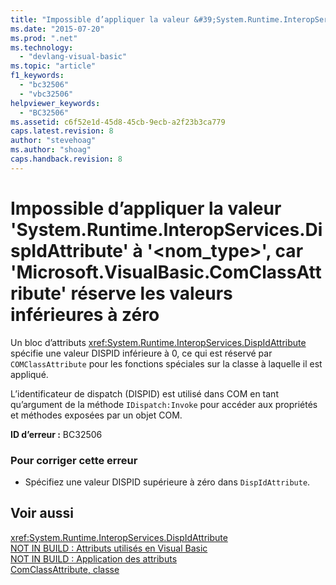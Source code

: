 ```yaml
---
title: "Impossible d’appliquer la valeur &#39;System.Runtime.InteropServices.DispIdAttribute&#39; &#224; &#39;&lt;nom_type&gt;&#39;, car &#39;Microsoft.VisualBasic.ComClassAttribute&#39; r&#233;serve les valeurs inf&#233;rieures &#224; z&#233;ro | Microsoft Docs"
ms.date: "2015-07-20"
ms.prod: ".net"
ms.technology: 
  - "devlang-visual-basic"
ms.topic: "article"
f1_keywords: 
  - "bc32506"
  - "vbc32506"
helpviewer_keywords: 
  - "BC32506"
ms.assetid: c6f52e1d-45d8-45cb-9ecb-a2f23b3ca779
caps.latest.revision: 8
author: "stevehoag"
ms.author: "shoag"
caps.handback.revision: 8
---
```

# Impossible d’appliquer la valeur &#39;System.Runtime.InteropServices.DispIdAttribute&#39; &#224; &#39;&lt;nom_type&gt;&#39;, car &#39;Microsoft.VisualBasic.ComClassAttribute&#39; r&#233;serve les valeurs inf&#233;rieures &#224; z&#233;ro
Un bloc d’attributs <xref:System.Runtime.InteropServices.DispIdAttribute> spécifie une valeur DISPID inférieure à 0, ce qui est réservé par `COMClassAttribute` pour les fonctions spéciales sur la classe à laquelle il est appliqué.  
  
 L’identificateur de dispatch \(DISPID\) est utilisé dans COM en tant qu’argument de la méthode `IDispatch:Invoke` pour accéder aux propriétés et méthodes exposées par un objet COM.  
  
 **ID d’erreur :** BC32506  
  
### Pour corriger cette erreur  
  
-   Spécifiez une valeur DISPID supérieure à zéro dans `DispIdAttribute`.  
  
## Voir aussi  
 <xref:System.Runtime.InteropServices.DispIdAttribute>   
 [NOT IN BUILD : Attributs utilisés en Visual Basic](http://msdn.microsoft.com/fr-fr/22231318-8a40-49af-9245-e0aab723563b)   
 [NOT IN BUILD : Application des attributs](http://msdn.microsoft.com/fr-fr/2b1703ed-4437-49b3-bc0b-568094324f47)   
 [ComClassAttribute, classe](http://msdn.microsoft.com/fr-fr/5c2f0835-9210-47dc-bc59-5c1769953574)